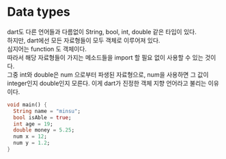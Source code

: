 # Data types
dart도 다른 언어들과 다름없이 String, bool, int, double 같은 타입이 있다.  
하지만, dart에선 모든 자료형들이 모두 객체로 이루어져 있다.  
심지어는 function 도 객체이다.  
따라서 해당 자료형들이 가지는 메소드들을 import 할 필요 없이 사용할 수 있는 것이다.  
그중 int와 double은 num 으로부터 파생된 자료형으로, num을 사용하면 그 값이 integer인지 double인지 모른다. 
이게 dart가 진정한 객체 지향 언어라고 불리는 이유이다.

```dart
void main() {
  String name = "minsu";
  bool isAble = true;
  int age = 19;
  double money = 5.25;
  num x = 12;
  num y = 1.2;
}
```
